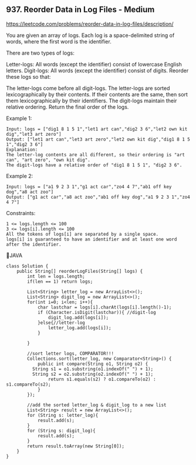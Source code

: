 ## 937. Reorder Data in Log Files - Medium
https://leetcode.com/problems/reorder-data-in-log-files/description/

You are given an array of logs. Each log is a space-delimited string of words, where the first word is the identifier.

There are two types of logs:

Letter-logs: All words (except the identifier) consist of lowercase English letters.
Digit-logs: All words (except the identifier) consist of digits.
Reorder these logs so that:

The letter-logs come before all digit-logs.
The letter-logs are sorted lexicographically by their contents. If their contents are the same, then sort them lexicographically by their identifiers.
The digit-logs maintain their relative ordering.
Return the final order of the logs.

 

Example 1:

    Input: logs = ["dig1 8 1 5 1","let1 art can","dig2 3 6","let2 own kit dig","let3 art zero"]
    Output: ["let1 art can","let3 art zero","let2 own kit dig","dig1 8 1 5 1","dig2 3 6"]
    Explanation:
    The letter-log contents are all different, so their ordering is "art can", "art zero", "own kit dig".
    The digit-logs have a relative order of "dig1 8 1 5 1", "dig2 3 6".
Example 2:

    Input: logs = ["a1 9 2 3 1","g1 act car","zo4 4 7","ab1 off key dog","a8 act zoo"]
    Output: ["g1 act car","a8 act zoo","ab1 off key dog","a1 9 2 3 1","zo4 4 7"]


Constraints:

    1 <= logs.length <= 100
    3 <= logs[i].length <= 100
    All the tokens of logs[i] are separated by a single space.
    logs[i] is guaranteed to have an identifier and at least one word after the identifier.

🧁JAVA

    class Solution {
        public String[] reorderLogFiles(String[] logs) {
            int len = logs.length;
            if(len == 1) return logs;

            List<String> letter_log = new ArrayList<>();
            List<String> digit_log = new ArrayList<>();
            for(int i=0; i<len; i++){
                char lastchar = logs[i].charAt(logs[i].length()-1);
                if (Character.isDigit(lastchar)){ //digit-log
                    digit_log.add(logs[i]);
                }else{//letter-log
                    letter_log.add(logs[i]);
                }

            }

            //sort letter logs, COMPARATOR!!!
            Collections.sort(letter_log, new Comparator<String>() {
                public int compare(String o1, String o2) {
              String s1 = o1.substring(o1.indexOf(" ") + 1);
              String s2 = o2.substring(o2.indexOf(" ") + 1);
                    return s1.equals(s2) ? o1.compareTo(o2) : s1.compareTo(s2);
                }
            });

            //add the sorted letter_log & digit_log to a new list
            List<String> result = new ArrayList<>();
            for (String s: letter_log){
                result.add(s);
            }
            for (String s: digit_log){
                result.add(s);
            }                
            return result.toArray(new String[0]);            
        } 
    }
